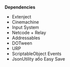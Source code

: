 **Dependencies**

- Extenject  
- Cinemachine
- Input System  
- Netcode + Relay  
- Addressables  
- DOTween
- URP  
- ScriptableObject Events  
- JsonUtility або Easy Save  
